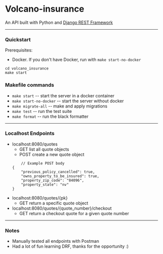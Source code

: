 # Volcano-insurance
An API built with Python  and [Django REST Framework](https://www.django-rest-framework.org/)

---
### Quickstart
Prerequisites:
* Docker. If you don't have Docker, run with `make start-no-docker`

```
cd volcano_insurance
make start
```

### Makefile commands
* `make start` -- start the server in a docker container
* `make start-no-docker` -- start the server without docker
* `make migrate-all` -- make and apply migrations
* `make test` -- run the test suite
* `make format` -- run the black formatter

---
### Localhost Endpoints
* localhost:8080/quotes
    * GET list all quote objects
    * POST create a new quote object
    ```
        // Example POST body
    {
        "previous_policy_cancelled": true,
        "owns_property_to_be_insured": true,
        "property_zip_code": "84096",
        "property_state": "nv"
    }
    ```
* localhost:8080/quotes/{pk}
    * GET return a specific quote object
* localhost:8080/quotes/{quote_number}/checkout
    * GET return a checkout quote for a given quote number

---

### Notes
* Manually tested all endpoints with Postman
* Had a lot of fun learning DRF, thanks for the opportunity :)
